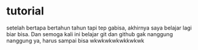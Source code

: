 # tutorial
setelah bertapa bertahun tahun tapi tep gabisa, akhirnya saya belajar lagi biar bisa. Dan semoga kali ini belajar git dan github gak nanggung nanggung ya, harus sampai bisa wkwkwkwkwkkwkwk
